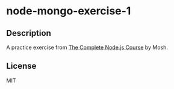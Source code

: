 # node-mongo-exercise-1

## Description
A practice exercise from [The Complete Node.js Course](https://codewithmosh.com/p/the-complete-node-js-course) by Mosh.

## License
MIT